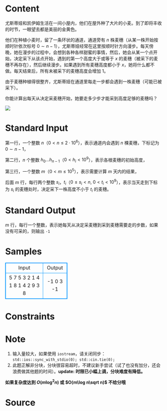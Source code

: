 
# Content

尤斯蒂娅和凯伊姆生活在一间小屋内，他们在屋外种了大片的小麦。到了即将丰收的时节，一眼望去都是美丽的金黄色。

他们在种植小麦时，留了一条环状的通道，通道旁有 $n$ 株麦穗（从某一株开始按顺时针依次标号 $0\sim n-1$），尤斯蒂娅经常在这里按顺时针方向漫步。每天傍晚，她在漫步的过程中，会想到各种各样甜蜜的事情，然后，她会从某一个点开始，决定采下从该点开始，遇到的第一个高度大于或等于 $x$ 的麦穗（被采下的麦穗不再存在），然后继续漫步。如果遇到所有麦穗高度都小于 $x$，她将什么都不做。每天结束后，所有未被采下的麦穗高度会增加 $1$。

由于麦穗种植得很整齐，尤斯蒂娅在通道里每走一步都会遇到一株麦穗（可能已被采下）。

你能计算出每天从决定采麦穗开始，她要走多少步才能采到高度足够的麦穗吗？

![](/source/lutece/you-si-di-ya-de-mai-sui/img/aHR0cHM6Ly9oZXJhbm8uY29kaW5nLm5ldC9wL1BpY1BsYWNlL2QvUGljUGxhY2UvZ2l0L3Jhdy9tYXN0ZXIvd2hlYXQucG5n.png)

# Standard Input

第一行，一个整数 $n$（$0<n\leq 2\cdot 10^6$），表示通道内会遇到 $n$ 棵麦穗，下标记为 $0\sim n-1$，

第二行，$n$ 个整数 $h_0\dots h_{n-1}$（$0<h_i<10^9$），表示各根麦穗的初始高度，

第三行，一个整数 $m$（$0<m \leq 10^5$），表示需要计算 $m$ 天内的结果，

后面 $m$ 行，每行两个整数 $s_i$，$t_i$（$0\leq s_i<n,\ 0<t_i<10^9$），表示当天走到下标为 $s_i$ 的麦穗处时，决定采下一株高度不小于 $t_i$ 的麦穗。

# Standard Output

$m$ 行，每行一个整数，表示她每天从决定采麦穗到采到麦穗需要走的步数，如果没有可采的，则输出 `-1`

# Samples

<style>
        table,table tr th, table tr td { border:1px solid #0094ff; }
        table { width: 200px; min-height: 25px; line-height: 25px; text-align: center; border-collapse: collapse;}   
    </style>
<table>
	<tr>
		<td>Input</td>
		<td>Output</td>
	</tr>
<tr><td>5
7 5 3 2 1
4
1 8
1 4
2 9
3 8</td><td>-1
0
3
-1</td></tr></table>


# Constraints



# Note

1. 输入量较大，如果使用 `iostream`，请关闭同步：`std::ios::sync_with_stdio(0); std::cin.tie(0);`
2. 此题正解非分块，分块很容易超时，不建议新手尝试（试了也没有加分，还会浪费做其他题的时间）。**update: 时限已小幅上调，分块难度有降低。**

**如果复杂度达到 $O(m\log^2 n)$ 或 $O(m\log n\sqrt n)$ 不给分哦**

# Source


